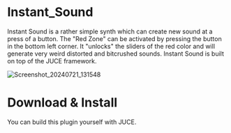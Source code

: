 # Instant_Sound
Instant Sound is a rather simple synth which can create new sound at a press of a button. The "Red Zone" can be activated by pressing the button in the bottom left corner. It "unlocks" the sliders of the red color and will generate very weird distorted and bitcrushed sounds. Instant Sound is built on top of the JUCE framework.

![Screenshot_20240721_131548](https://github.com/user-attachments/assets/c8b7e1a8-ed9e-4698-b53e-fec3fe56fa47)

# Download & Install
You can build this plugin yourself with JUCE.

